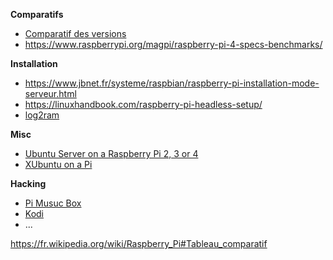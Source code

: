 **Comparatifs**
* [Comparatif des versions](https://fr.wikipedia.org/wiki/Raspberry_Pi#Tableau_comparatif) 
* https://www.raspberrypi.org/magpi/raspberry-pi-4-specs-benchmarks/

**Installation**
* https://www.jbnet.fr/systeme/raspbian/raspberry-pi-installation-mode-serveur.html
* https://linuxhandbook.com/raspberry-pi-headless-setup/
* [log2ram](https://github.com/azlux/log2ram) 

**Misc**
* [Ubuntu Server on a Raspberry Pi 2, 3 or 4](https://ubuntu.com/download/raspberry-pi) 
* [XUbuntu on a Pi](https://bluesabre.org/2019/10/20/install-xubuntu-19-10-on-a-raspberry-pi-4/) 

**Hacking**
* [Pi Musuc Box](https://www.pimusicbox.com/) 
* [Kodi](https://kodi.tv/) 
* ...

https://fr.wikipedia.org/wiki/Raspberry_Pi#Tableau_comparatif
